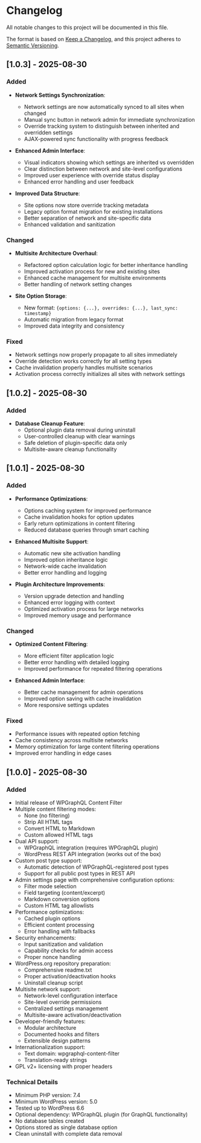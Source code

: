 # Changelog

All notable changes to this project will be documented in this file.

The format is based on [Keep a Changelog](https://keepachangelog.com/en/1.0.0/),
and this project adheres to [Semantic Versioning](https://semver.org/spec/v2.0.0.html).

## [1.0.3] - 2025-08-30

### Added

- **Network Settings Synchronization**:
  - Network settings are now automatically synced to all sites when changed
  - Manual sync button in network admin for immediate synchronization
  - Override tracking system to distinguish between inherited and overridden settings
  - AJAX-powered sync functionality with progress feedback

- **Enhanced Admin Interface**:
  - Visual indicators showing which settings are inherited vs overridden
  - Clear distinction between network and site-level configurations
  - Improved user experience with override status display
  - Enhanced error handling and user feedback

- **Improved Data Structure**:
  - Site options now store override tracking metadata
  - Legacy option format migration for existing installations
  - Better separation of network and site-specific data
  - Enhanced validation and sanitization

### Changed

- **Multisite Architecture Overhaul**:
  - Refactored option calculation logic for better inheritance handling
  - Improved activation process for new and existing sites
  - Enhanced cache management for multisite environments
  - Better handling of network setting changes

- **Site Option Storage**:
  - New format: `{options: {...}, overrides: {...}, last_sync: timestamp}`
  - Automatic migration from legacy format
  - Improved data integrity and consistency

### Fixed

- Network settings now properly propagate to all sites immediately
- Override detection works correctly for all setting types
- Cache invalidation properly handles multisite scenarios
- Activation process correctly initializes all sites with network settings

## [1.0.2] - 2025-08-30

### Added

- **Database Cleanup Feature**:
  - Optional plugin data removal during uninstall
  - User-controlled cleanup with clear warnings
  - Safe deletion of plugin-specific data only
  - Multisite-aware cleanup functionality

## [1.0.1] - 2025-08-30

### Added

- **Performance Optimizations**:
  - Options caching system for improved performance
  - Cache invalidation hooks for option updates
  - Early return optimizations in content filtering
  - Reduced database queries through smart caching

- **Enhanced Multisite Support**:
  - Automatic new site activation handling
  - Improved option inheritance logic
  - Network-wide cache invalidation
  - Better error handling and logging

- **Plugin Architecture Improvements**:
  - Version upgrade detection and handling
  - Enhanced error logging with context
  - Optimized activation process for large networks
  - Improved memory usage and performance

### Changed

- **Optimized Content Filtering**:
  - More efficient filter application logic
  - Better error handling with detailed logging
  - Improved performance for repeated filtering operations

- **Enhanced Admin Interface**:
  - Better cache management for admin operations
  - Improved option saving with cache invalidation
  - More responsive settings updates

### Fixed

- Performance issues with repeated option fetching
- Cache consistency across multisite networks
- Memory optimization for large content filtering operations
- Improved error handling in edge cases

## [1.0.0] - 2025-08-30

### Added

- Initial release of WPGraphQL Content Filter
- Multiple content filtering modes:
  - None (no filtering)
  - Strip All HTML tags
  - Convert HTML to Markdown
  - Custom allowed HTML tags
- Dual API support:
  - WPGraphQL integration (requires WPGraphQL plugin)
  - WordPress REST API integration (works out of the box)
- Custom post type support:
  - Automatic detection of WPGraphQL-registered post types
  - Support for all public post types in REST API
- Admin settings page with comprehensive configuration options:
  - Filter mode selection
  - Field targeting (content/excerpt)
  - Markdown conversion options
  - Custom HTML tag allowlists
- Performance optimizations:
  - Cached plugin options
  - Efficient content processing
  - Error handling with fallbacks
- Security enhancements:
  - Input sanitization and validation
  - Capability checks for admin access
  - Proper nonce handling
- WordPress.org repository preparation:
  - Comprehensive readme.txt
  - Proper activation/deactivation hooks
  - Uninstall cleanup script
- Multisite network support:
  - Network-level configuration interface
  - Site-level override permissions
  - Centralized settings management
  - Multisite-aware activation/deactivation
- Developer-friendly features:
  - Modular architecture
  - Documented hooks and filters
  - Extensible design patterns
- Internationalization support:
  - Text domain: wpgraphql-content-filter
  - Translation-ready strings
- GPL v2+ licensing with proper headers

### Technical Details

- Minimum PHP version: 7.4
- Minimum WordPress version: 5.0
- Tested up to WordPress 6.6
- Optional dependency: WPGraphQL plugin (for GraphQL functionality)
- No database tables created
- Options stored as single database option
- Clean uninstall with complete data removal
